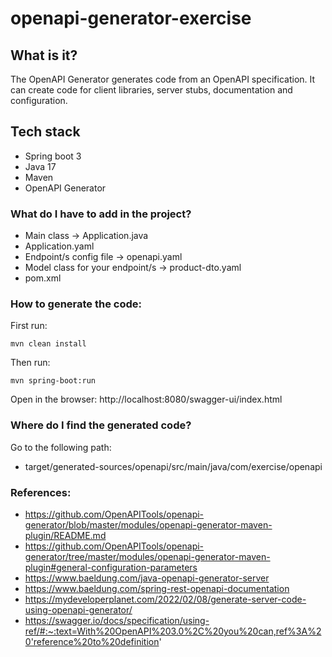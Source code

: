 # openapi-generator-exercise

## What is it?

The OpenAPI Generator generates code from an OpenAPI specification. 
It can create code for client libraries, server stubs, documentation and configuration.

## Tech stack
- Spring boot 3
- Java 17
- Maven
- OpenAPI Generator

### What do I have to add in the project?

- Main class -> Application.java
- Application.yaml
- Endpoint/s config file -> openapi.yaml
- Model class for your endpoint/s -> product-dto.yaml
- pom.xml

### How to generate the code:

First run:
```console
mvn clean install
```
Then run:
```console
mvn spring-boot:run
```

Open in the browser:
http://localhost:8080/swagger-ui/index.html

### Where do I find the generated code?
Go to the following path:
- target/generated-sources/openapi/src/main/java/com/exercise/openapi


### References:
- https://github.com/OpenAPITools/openapi-generator/blob/master/modules/openapi-generator-maven-plugin/README.md
- https://github.com/OpenAPITools/openapi-generator/tree/master/modules/openapi-generator-maven-plugin#general-configuration-parameters
- https://www.baeldung.com/java-openapi-generator-server
- https://www.baeldung.com/spring-rest-openapi-documentation
- https://mydeveloperplanet.com/2022/02/08/generate-server-code-using-openapi-generator/
- https://swagger.io/docs/specification/using-ref/#:~:text=With%20OpenAPI%203.0%2C%20you%20can,ref%3A%20'reference%20to%20definition'


